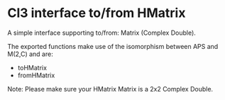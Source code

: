 
# Cl3 interface to/from HMatrix

A simple interface supporting to/from: Matrix (Complex Double).

The exported functions make use of the isomorphism between APS and M(2,C) and are:
*  toHMatrix
*  fromHMatrix

Note: Please make sure your HMatrix Matrix is a 2x2 Complex Double.


